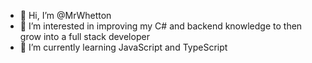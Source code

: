 - 👋 Hi, I’m @MrWhetton
- 👀 I’m interested in improving my C# and backend knowledge to then grow into a full stack developer
- 🌱 I’m currently learning JavaScript and TypeScript

<!---
MrWhetton/MrWhetton is a ✨ special ✨ repository because its `README.md` (this file) appears on your GitHub profile.
You can click the Preview link to take a look at your changes.
--->
